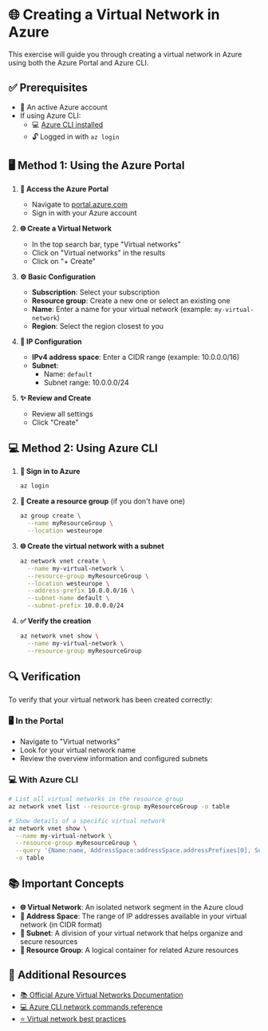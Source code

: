 # 🌐 Creating a Virtual Network in Azure

This exercise will guide you through creating a virtual network in Azure using both the Azure Portal and Azure CLI.

## ✅ Prerequisites

- 🔑 An active Azure account
- If using Azure CLI:
  - 💻 [Azure CLI installed](https://learn.microsoft.com/en-us/cli/azure/install-azure-cli)
  - 🔓 Logged in with `az login`

## 🖥️ Method 1: Using the Azure Portal

1. **🌟 Access the Azure Portal**
   - Navigate to [portal.azure.com](https://portal.azure.com)
   - Sign in with your Azure account

2. **🌐 Create a Virtual Network**
   - In the top search bar, type "Virtual networks"
   - Click on "Virtual networks" in the results
   - Click on "+ Create"

3. **⚙️ Basic Configuration**
   - **Subscription**: Select your subscription
   - **Resource group**: Create a new one or select an existing one
   - **Name**: Enter a name for your virtual network (example: `my-virtual-network`)
   - **Region**: Select the region closest to you

4. **📝 IP Configuration**
   - **IPv4 address space**: Enter a CIDR range (example: 10.0.0.0/16)
   - **Subnet**:
     - Name: `default`
     - Subnet range: 10.0.0.0/24

5. **✨ Review and Create**
   - Review all settings
   - Click "Create"

## 💻 Method 2: Using Azure CLI

1. **🔑 Sign in to Azure**

   ```bash
   az login
   ```

2. **📁 Create a resource group** (if you don't have one)

   ```bash
   az group create \
     --name myResourceGroup \
     --location westeurope
   ```

3. **🌐 Create the virtual network with a subnet**

   ```bash
   az network vnet create \
     --name my-virtual-network \
     --resource-group myResourceGroup \
     --location westeurope \
     --address-prefix 10.0.0.0/16 \
     --subnet-name default \
     --subnet-prefix 10.0.0.0/24
   ```

4. **✅ Verify the creation**

   ```bash
   az network vnet show \
     --name my-virtual-network \
     --resource-group myResourceGroup
   ```

## 🔍 Verification

To verify that your virtual network has been created correctly:

### 🖥️ In the Portal

- Navigate to "Virtual networks"
- Look for your virtual network name
- Review the overview information and configured subnets

### 💻 With Azure CLI

```bash
# List all virtual networks in the resource group
az network vnet list --resource-group myResourceGroup -o table

# Show details of a specific virtual network
az network vnet show \
  --name my-virtual-network \
  --resource-group myResourceGroup \
  --query '{Name:name, AddressSpace:addressSpace.addressPrefixes[0], Subnets:subnets[].name}' \
  -o table
```

## 📚 Important Concepts

- **🌐 Virtual Network**: An isolated network segment in the Azure cloud
- **📝 Address Space**: The range of IP addresses available in your virtual network (in CIDR format)
- **🔄 Subnet**: A division of your virtual network that helps organize and secure resources
- **📁 Resource Group**: A logical container for related Azure resources

## 📖 Additional Resources

- [📚 Official Azure Virtual Networks Documentation](https://learn.microsoft.com/en-us/azure/virtual-network/)
- [💻 Azure CLI network commands reference](https://learn.microsoft.com/en-us/cli/azure/network/vnet)
- [⭐ Virtual network best practices](https://learn.microsoft.com/en-us/azure/virtual-network/virtual-network-vnet-plan-design-arm)
